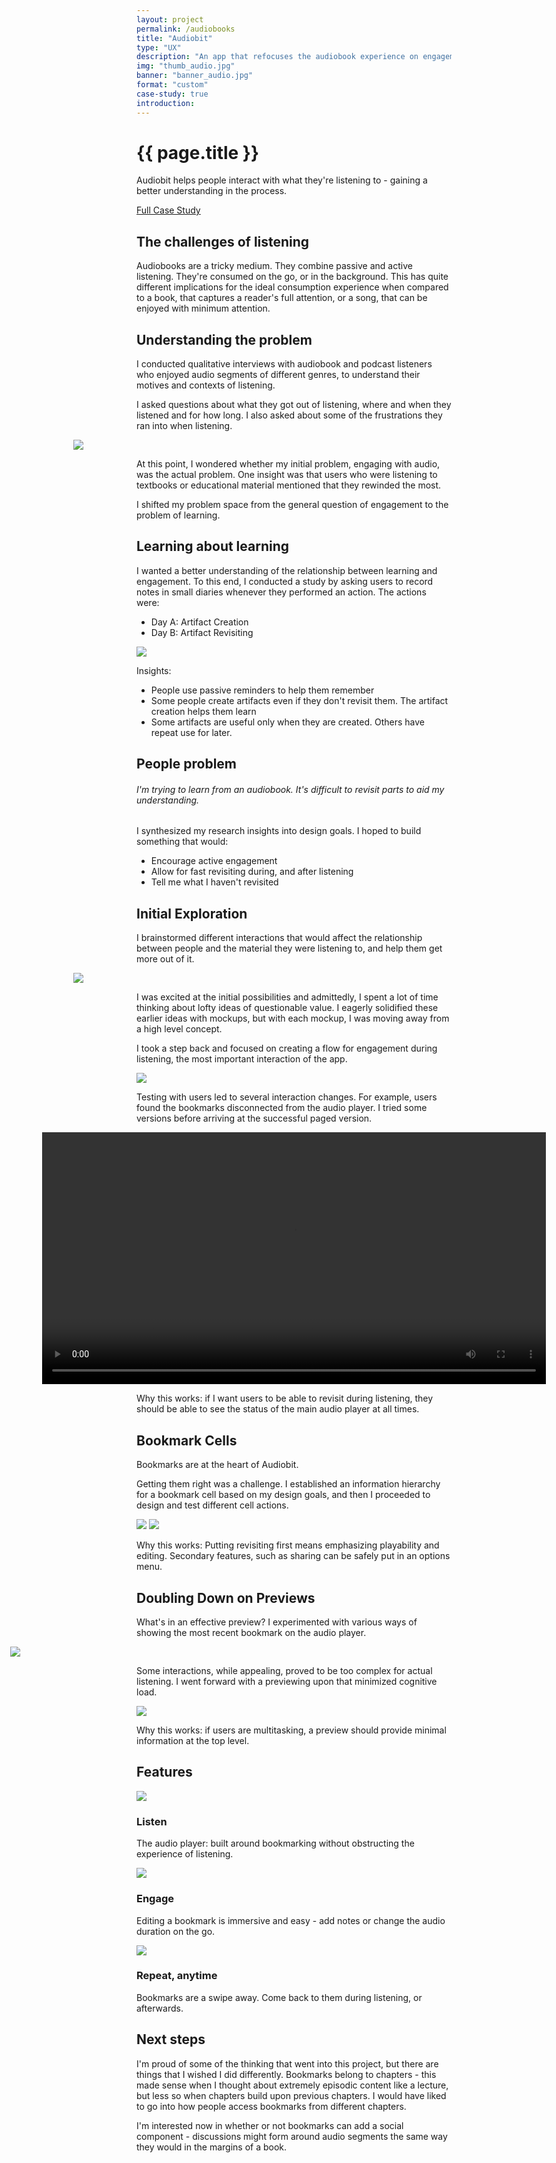 ```yaml
---
layout: project
permalink: /audiobooks
title: "Audiobit"
type: "UX"
description: "An app that refocuses the audiobook experience on engagement."
img: "thumb_audio.jpg"
banner: "banner_audio.jpg"
format: "custom"
case-study: true
introduction:
---
```

<div class="pv5 cf">
<div class="w-100 w-50-ns fn fl-ns">
<h1 class="fw7 f1 fl w-100 mt2 mb3 font-primary font-dark lh-title">{{ page.title }}</h1>
</div>

<div class="w-100 w-50-ns fn fl-ns">
<p>Audiobit helps people interact with what they're listening to - gaining a better understanding in the process.</p>
<a class="button" href="https://medium.com/@kevinyma/towards-a-more-interactive-audiobook-experience-aece33814122">Full Case Study</a>
</div>
</div>


<!-- ###### I can't interact with an audiobook like I can with a physical book. This makes it harder to learn. -->
## The challenges of listening

Audiobooks are a tricky medium. They combine passive and active listening. They're consumed on the go, or in the background. This has quite different implications for the ideal consumption experience when compared to a book, that captures a reader's full attention, or a song, that can be enjoyed with minimum attention.


## Understanding the problem

I conducted qualitative interviews with audiobook and podcast listeners who enjoyed audio segments of different genres, to understand their motives and contexts of listening.

I asked questions about what they got out of listening, where and when they listened and for how long. I also asked about some of the frustrations they ran into when listening.

<div class="mhn2" style="
    margin-left: -20%;
    margin-right: -20%;
"><img src="{{site.baseurl}}/assets/img/audio/insights.png"></div>

At this point, I wondered whether my initial problem, engaging with audio, was the actual problem. One insight was that users who were listening to textbooks or educational material mentioned that they rewinded the most.

I shifted my problem space from the general question of engagement to the problem of learning.

## Learning about learning

I wanted a better understanding of the relationship between learning and engagement. To this end, I conducted a study by asking users to record notes in small diaries whenever they performed an action. The actions were:

- Day A: Artifact Creation
- Day B: Artifact Revisiting

![]({{site.baseurl}}/assets/img/audio/stickies2.jpg)

Insights:
- People use passive reminders to help them remember
- Some people create artifacts even if they don't revisit them. The artifact creation helps them learn
- Some artifacts are useful only when they are created. Others have repeat use for later.

## People problem

###### I'm trying to learn from an audiobook. It's difficult to revisit parts to aid my understanding.

I synthesized my research insights into design goals. I hoped to build something that would:
- Encourage active engagement
- Allow for fast revisiting during, and after listening
- Tell me what I haven't revisited

## Initial Exploration
I brainstormed different interactions that would affect the relationship between people and the material they were listening to, and help them get more out of it.

<div class="mhn2" style="
    margin-left: -20%;
    margin-right: -20%;
"><img src="{{site.baseurl}}/assets/img/audio/iterations.png"></div>

I was excited at the initial possibilities and admittedly, I spent a lot of time thinking about lofty ideas of questionable value. I eagerly solidified these earlier ideas with mockups, but with each mockup, I was moving away from a high level concept.

I took a step back and focused on creating a flow for engagement during listening, the most important interaction of the app.

<img src="{{site.baseurl}}/assets/img/audio/pass_1.png">

Testing with users led to several interaction changes. For example, users found the bookmarks disconnected from the audio player. I tried some versions before arriving at the successful paged version.

<div style="margin-left: -30%; margin-right: -30%;">


<video loop width="100%" name="Demo" src="{{site.baseurl}}/assets/img/audio/paged_demo.mp4" autoplay="autoplay"></video>
</div>

Why this works: if I want users to be able to revisit during listening, they should be able to see the status of the main audio player at all times.

## Bookmark Cells
Bookmarks are at the heart of Audiobit.

Getting them right was a challenge. I established an information hierarchy for a bookmark cell based on my design goals, and then I proceeded to design and test different cell actions.

<img src="{{site.baseurl}}/assets/img/audio/bookmarking_iterations.png">



<img src="{{site.baseurl}}/assets/img/audio/bookmarking_actions.png">

Why this works: Putting revisiting first means emphasizing playability and editing. Secondary features, such as sharing can be safely put in an options menu.


## Doubling Down on Previews

What's in an effective preview? I experimented with various ways of showing the most recent bookmark on the audio player.

<div style="
    margin-left: -40%;
    margin-right: -40%;
"><img src="{{site.baseurl}}/assets/img/audio/player_iterations.png"></div>

Some interactions, while appealing, proved to be too complex for actual listening. I went forward with a previewing upon that minimized cognitive load.

![]({{site.baseurl}}/assets/img/audio/previewing.png)

Why this works: if users are multitasking, a preview should provide minimal information at the top level.

## Features
![]({{site.baseurl}}/assets/img/audio/feature_1.jpg)

### Listen
The audio player: built around bookmarking without obstructing the experience of listening.

![]({{site.baseurl}}/assets/img/audio/feature_2.jpg)

### Engage
Editing a bookmark is immersive and easy - add notes or change the audio duration on the go.

![]({{site.baseurl}}/assets/img/audio/feature_3.jpg)

### Repeat, anytime
Bookmarks are a swipe away. Come back to them during listening, or afterwards.

## Next steps
I'm proud of some of the thinking that went into this project, but there are things that I wished I did differently. Bookmarks belong to chapters - this made sense when I thought about extremely episodic content like a lecture, but less so when chapters build upon previous chapters. I would have liked to go into how people access bookmarks from different chapters.

I'm interested now in whether or not bookmarks can add a social component - discussions might form around audio segments the same way they would in the margins of a book.
